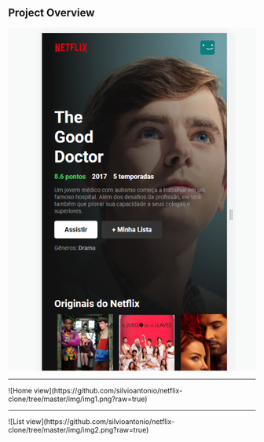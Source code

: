 ## Project Overview
![Mobile view](https://github.com/silvioantonio/netflix-clone/blob/master/img/img3.png?raw=true)
<hr>
![Home view](https://github.com/silvioantonio/netflix-clone/tree/master/img/img1.png?raw=true)
<hr>
![List view](https://github.com/silvioantonio/netflix-clone/tree/master/img/img2.png?raw=true)